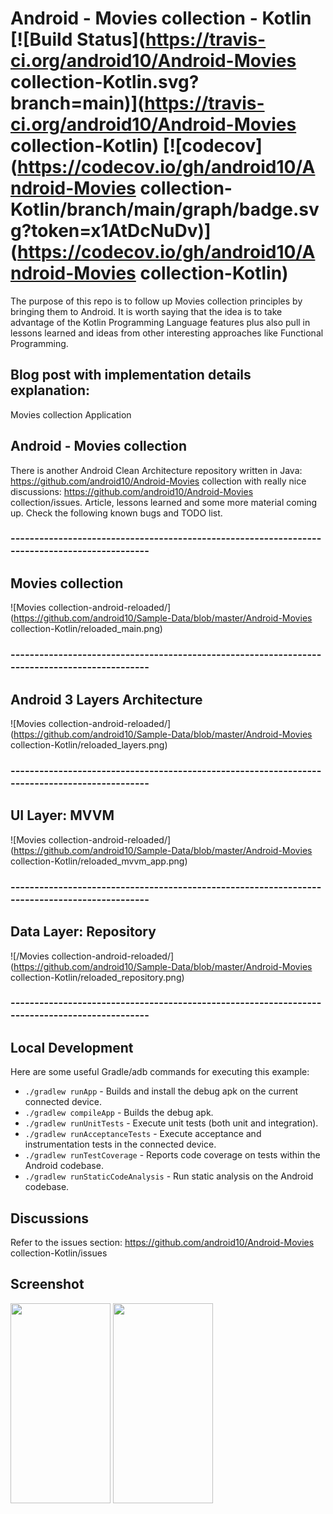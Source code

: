 # Android - Movies collection - Kotlin [![Build Status](https://travis-ci.org/android10/Android-Movies collection-Kotlin.svg?branch=main)](https://travis-ci.org/android10/Android-Movies collection-Kotlin) [![codecov](https://codecov.io/gh/android10/Android-Movies collection-Kotlin/branch/main/graph/badge.svg?token=x1AtDcNuDv)](https://codecov.io/gh/android10/Android-Movies collection-Kotlin)
The purpose of this repo is to follow up Movies collection principles by bringing them to Android. It is worth saying that the idea is to take advantage of the Kotlin Programming Language features plus also pull in lessons learned and ideas from other interesting approaches like Functional Programming.

## Blog post with implementation details explanation:
Movies collection Application

## Android - Movies collection
There is another Android Clean Architecture repository written in Java: https://github.com/android10/Android-Movies collection with really nice discussions: https://github.com/android10/Android-Movies collection/issues.
Article, lessons learned and some more material coming up. Check the following known bugs and TODO list. 

### ----------------------------------------------------------------------------------------------

## Movies collection
![Movies collection-android-reloaded/](https://github.com/android10/Sample-Data/blob/master/Android-Movies collection-Kotlin/reloaded_main.png)

### ----------------------------------------------------------------------------------------------

## Android 3 Layers Architecture
![Movies collection-android-reloaded/](https://github.com/android10/Sample-Data/blob/master/Android-Movies collection-Kotlin/reloaded_layers.png)

### ----------------------------------------------------------------------------------------------

## UI Layer: MVVM 
![Movies collection-android-reloaded/](https://github.com/android10/Sample-Data/blob/master/Android-Movies collection-Kotlin/reloaded_mvvm_app.png)

### ----------------------------------------------------------------------------------------------

## Data Layer: Repository 
![/Movies collection-android-reloaded/](https://github.com/android10/Sample-Data/blob/master/Android-Movies collection-Kotlin/reloaded_repository.png)

### ----------------------------------------------------------------------------------------------

## Local Development
Here are some useful Gradle/adb commands for executing this example:

 * `./gradlew runApp` - Builds and install the debug apk on the current connected device.
 * `./gradlew compileApp` - Builds the debug apk.
 * `./gradlew runUnitTests` - Execute unit tests (both unit and integration).
 * `./gradlew runAcceptanceTests` - Execute acceptance and instrumentation tests in the connected device.
 * `./gradlew runTestCoverage` - Reports code coverage on tests within the Android codebase.
 * `./gradlew runStaticCodeAnalysis` - Run static analysis on the Android codebase.
 
## Discussions
Refer to the issues section: https://github.com/android10/Android-Movies collection-Kotlin/issues

 ## Screenshot
 
<img src="https://user-images.githubusercontent.com/87113057/145519818-0cc0fcdd-f953-42ff-ae83-4eb24261873f.png" width="160" height="320" /> <img src="https://user-images.githubusercontent.com/87113057/145520159-f7312e71-0920-4343-86c5-380ec46d6bfb.png" width="160" height="320" />


